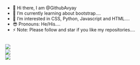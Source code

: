 - 👋 Hi there, I am @GithubAvyay 
- 🌱 I’m currently learning about bootstrap....
- 👀 I’m interested in CSS, Python, Javascript and HTML....
- 😎 Pronouns: He/His....
- ⚡ Note: Please follow and star if you like my repositories....

<br>
<img src='https://github-readme-stats.vercel.app/api?username=GithubAvyay&show_icons=true&theme=hauwei&count_private=true&line_height=40' align="left" />
<br>
<img src='https://github-readme-stats.vercel.app/api/top-langs/?username=GithubAvyay&theme=tokyoday&hide_langs_below=4' align="middle" />
<br>
<img src='https://github-readme-stats.vercel.app/api?username=123452123-codr&show_icons=true&theme=hauwei&count_private=true&line_height=40' align="left" />
<br>
<img src='https://github-readme-stats.vercel.app/api/top-langs/?username=123452123-codr&theme=tokyoday&hide_langs_below=4' align="middle
